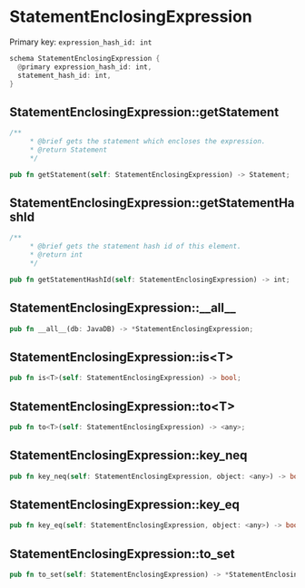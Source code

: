 # StatementEnclosingExpression

Primary key: `expression_hash_id: int`

```rust
schema StatementEnclosingExpression {
  @primary expression_hash_id: int,
  statement_hash_id: int,
}
```
## StatementEnclosingExpression::getStatement

```rust
/**
     * @brief gets the statement which encloses the expression.
     * @return Statement 
     */
```
```rust
pub fn getStatement(self: StatementEnclosingExpression) -> Statement;
```
## StatementEnclosingExpression::getStatementHashId

```rust
/**
     * @brief gets the statement hash id of this element.
     * @return int
     */
```
```rust
pub fn getStatementHashId(self: StatementEnclosingExpression) -> int;
```
## StatementEnclosingExpression::\_\_all\_\_

```rust
pub fn __all__(db: JavaDB) -> *StatementEnclosingExpression;
```
## StatementEnclosingExpression::is\<T\>

```rust
pub fn is<T>(self: StatementEnclosingExpression) -> bool;
```
## StatementEnclosingExpression::to\<T\>

```rust
pub fn to<T>(self: StatementEnclosingExpression) -> <any>;
```
## StatementEnclosingExpression::key\_neq

```rust
pub fn key_neq(self: StatementEnclosingExpression, object: <any>) -> bool;
```
## StatementEnclosingExpression::key\_eq

```rust
pub fn key_eq(self: StatementEnclosingExpression, object: <any>) -> bool;
```
## StatementEnclosingExpression::to\_set

```rust
pub fn to_set(self: StatementEnclosingExpression) -> *StatementEnclosingExpression;
```
